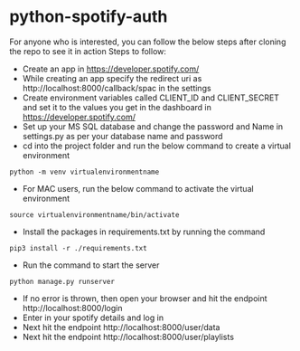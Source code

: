# python-spotify-auth
For anyone who is interested, you can follow the below steps after cloning the repo to see it in action
Steps to follow:
- Create an app in https://developer.spotify.com/
- While creating an app specify the redirect uri as http://localhost:8000/callback/spac in the settings
- Create environment variables called CLIENT_ID and CLIENT_SECRET and set it to the values you get in the dashboard in https://developer.spotify.com/
- Set up your MS SQL database and change the password and Name in settings.py as per your database name and password
- cd into the project folder and run the below command to create a virtual environment
```
python -m venv virtualenvironmentname
```
- For MAC users, run the below command to activate the virtual environment
```
source virtualenvironmentname/bin/activate
```
- Install the packages in requirements.txt by running the command
```
pip3 install -r ./requirements.txt
```
- Run the command to start the server
```
python manage.py runserver
```
- If no error is thrown, then open your browser and hit the endpoint http://localhost:8000/login
- Enter in your spotify details and log in
- Next hit the endpoint http://localhost:8000/user/data
- Next hit the endpoint http://localhost:8000/user/playlists
